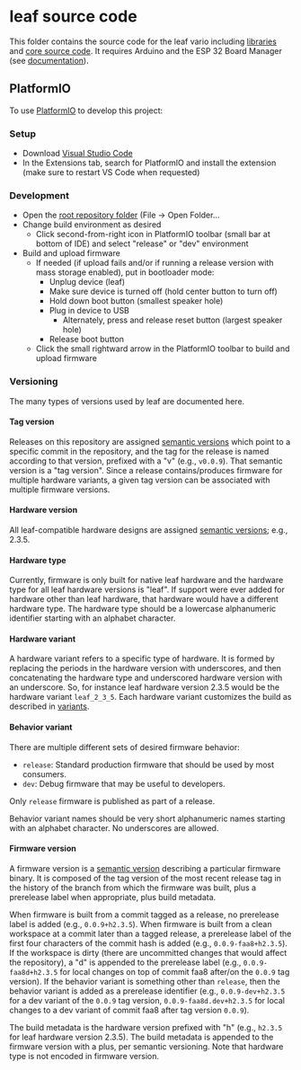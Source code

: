 # leaf source code

This folder contains the source code for the leaf vario including [libraries](libraries) and [core source code](vario).  It requires Arduino and the ESP 32 Board Manager (see [documentation](vario/README.md)).

## PlatformIO

To use [PlatformIO](https://platformio.org/) to develop this project:

### Setup

* Download [Visual Studio Code](https://code.visualstudio.com/)
* In the Extensions tab, search for PlatformIO and install the extension (make sure to restart VS Code when requested)

### Development

* Open the [root repository folder](..) (File -> Open Folder...
* Change build environment as desired
    * Click second-from-right icon in PlatformIO toolbar (small bar at bottom of IDE) and select "release" or "dev" environment
* Build and upload firmware
    * If needed (if upload fails and/or if running a release version with mass storage enabled), put in bootloader mode:
        * Unplug device (leaf)
        * Make sure device is turned off (hold center button to turn off)
        * Hold down boot button (smallest speaker hole)
        * Plug in device to USB
            * Alternately, press and release reset button (largest speaker hole)
        * Release boot button
    * Click the small rightward arrow in the PlatformIO toolbar to build and upload firmware

### Versioning

The many types of versions used by leaf are documented here.

#### Tag version

Releases on this repository are assigned [semantic versions](https://semver.org) which point to a specific commit in the repository, and the tag for the release is named according to that version, prefixed with a "v" (e.g., `v0.0.9`).  That semantic version is a "tag version".  Since a release contains/produces firmware for multiple hardware variants, a given tag version can be associated with multiple firmware versions.

#### Hardware version

All leaf-compatible hardware designs are assigned [semantic versions](https://semver.org); e.g., 2.3.5.

#### Hardware type

Currently, firmware is only built for native leaf hardware and the hardware type for all leaf hardware versions is "leaf".  If support were ever added for hardware other than leaf hardware, that hardware would have a different hardware type.  The hardware type should be a lowercase alphanumeric identifier starting with an alphabet character.

#### Hardware variant

A hardware variant refers to a specific type of hardware.  It is formed by replacing the periods in the hardware version with underscores, and then concatenating the hardware type and underscored hardware version with an underscore.  So, for instance leaf hardware version 2.3.5 would be the hardware variant `leaf_2_3_5`.  Each hardware variant customizes the build as described in [variants](./variants).

#### Behavior variant

There are multiple different sets of desired firmware behavior:

* `release`: Standard production firmware that should be used by most consumers.
* `dev`: Debug firmware that may be useful to developers.

Only `release` firmware is published as part of a release.

Behavior variant names should be very short alphanumeric names starting with an alphabet character.  No underscores are allowed.

#### Firmware version

A firmware version is a [semantic version](https://semver.org) describing a particular firmware binary.  It is composed of the tag version of the most recent release tag in the history of the branch from which the firmware was built, plus a prerelease label when appropriate, plus build metadata.

When firmware is built from a commit tagged as a release, no prerelease label is added (e.g., `0.0.9+h2.3.5`).  When firmware is built from a clean workspace at a commit later than a tagged release, a prerelease label of the first four characters of the commit hash is added (e.g., `0.0.9-faa8+h2.3.5`).  If the workspace is dirty (there are uncommitted changes that would affect the repository), a "d" is appended to the prerelease label (e.g., `0.0.9-faa8d+h2.3.5` for local changes on top of commit faa8 after/on the `0.0.9` tag version).  If the behavior variant is something other than `release`, then the behavior variant is added as a prerelease identifier (e.g., `0.0.9-dev+h2.3.5` for a dev variant of the `0.0.9` tag version, `0.0.9-faa8d.dev+h2.3.5` for local changes to a dev variant of commit faa8 after tag version `0.0.9`).

The build metadata is the hardware version prefixed with "h" (e.g., `h2.3.5` for leaf hardware version 2.3.5).  The build metadata is appended to the firmware version with a plus, per semantic versioning.  Note that hardware type is not encoded in firmware version.
